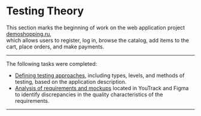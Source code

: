 # Testing Theory
This section marks the beginning of work on the web application project [demoshopping.ru](https://demoshopping.ru/),  
which allows users to register, log in, browse the catalog, add items to the cart, place orders, and make payments. 

---

The following tasks were completed:
- [Defining testing approaches](https://docs.google.com/spreadsheets/d/1RfFbfonEk89Rbne2C4ssxm00NuyWqmxo03EOC9MDPx0/edit?usp=sharing), including types, levels, and methods of testing, based on the application description.
- [Analysis of requirements and mockups](https://docs.google.com/spreadsheets/d/1wX2qCJqQyp_OOF9h3-ujmtKv07-3to5K4L-RFZjKZwI/edit?usp=sharing) located in YouTrack and Figma to identify discrepancies in the quality characteristics of the requirements.


---
